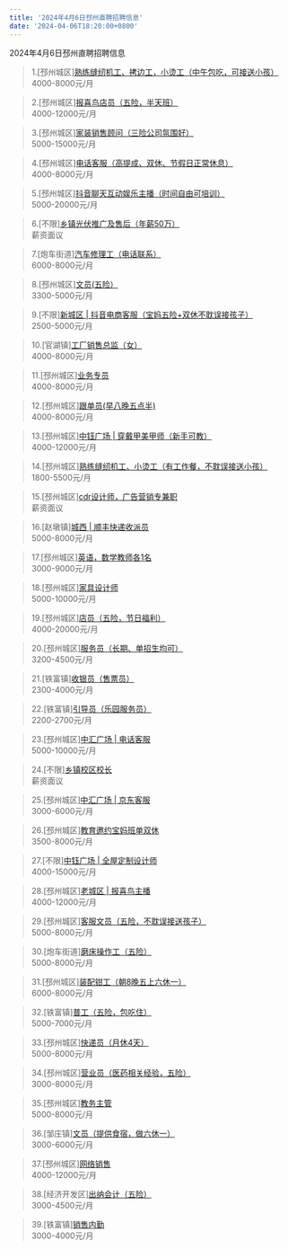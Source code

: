 ```yaml
---
title: '2024年4月6日邳州直聘招聘信息'
date: '2024-04-06T18:20:00+0800'
---
```

2024年4月6日邳州直聘招聘信息
<!--more-->
>1.[邳州城区][熟练缝纫机工、拷边工，小烫工（中午包吃，可接送小孩）](https://www.pizhouzhipin.com/job/33840)<br>
>4000-8000元/月

>2.[邳州城区][报喜鸟店员（五险，半天班）](https://www.pizhouzhipin.com/job/30910)<br>
>4000-12000元/月

>3.[邳州城区][家装销售顾问（三险公司氛围好）](https://www.pizhouzhipin.com/job/15739)<br>
>5000-15000元/月

>4.[邳州城区][电话客服（高提成、双休、节假日正常休息）](https://www.pizhouzhipin.com/job/31015)<br>
>4000-8000元/月

>5.[邳州城区][抖音聊天互动娱乐主播（时间自由可培训）](https://www.pizhouzhipin.com/job/26980)<br>
>5000-20000元/月

>6.[不限][乡镇光伏推广及售后（年薪50万）](https://www.pizhouzhipin.com/job/28507)<br>
>薪资面议

>7.[炮车街道][汽车修理工（电话联系）](https://www.pizhouzhipin.com/job/23118)<br>
>6000-8000元/月

>8.[邳州城区][文员(五险）](https://www.pizhouzhipin.com/job/20793)<br>
>3300-5000元/月

>9.[不限][新城区 | 抖音电商客服（宝妈五险+双休不耽误接孩子）](https://www.pizhouzhipin.com/job/32347)<br>
>2500-5000元/月

>10.[官湖镇][工厂销售总监（女）](https://www.pizhouzhipin.com/job/20187)<br>
>4000-8000元/月

>11.[邳州城区][业务专员](https://www.pizhouzhipin.com/job/34320)<br>
>4000-8000元/月

>12.[邳州城区][跟单员(早八晚五点半)](https://www.pizhouzhipin.com/job/34322)<br>
>4000-8000元/月

>13.[邳州城区][中钰广场 | 穿戴甲美甲师（新手可教）](https://www.pizhouzhipin.com/job/34351)<br>
>4000-12000元/月

>14.[邳州城区][熟练缝纫机工、小烫工（有工作餐，不耽误接送小孩）](https://www.pizhouzhipin.com/job/25945)<br>
>1800-5500元/月

>15.[邳州城区][cdr设计师，广告营销专兼职](https://www.pizhouzhipin.com/job/33332)<br>
>薪资面议

>16.[赵墩镇][城西 | 顺丰快递收派员](https://www.pizhouzhipin.com/job/34524)<br>
>5000-8000元/月

>17.[邳州城区][英语，数学教师各1名](https://www.pizhouzhipin.com/job/33143)<br>
>3000-9000元/月

>18.[邳州城区][家具设计师](https://www.pizhouzhipin.com/job/22894)<br>
>5000-10000元/月

>19.[邳州城区][店员（五险，节日福利）](https://www.pizhouzhipin.com/job/30380)<br>
>4000-20000元/月

>20.[邳州城区][服务员（长期、单招生均可）](https://www.pizhouzhipin.com/job/30324)<br>
>3200-4500元/月

>21.[铁富镇][收银员（售票员）](https://www.pizhouzhipin.com/job/24166)<br>
>2300-4000元/月

>22.[铁富镇][引导员（乐园服务员）](https://www.pizhouzhipin.com/job/24165)<br>
>2200-2700元/月

>23.[邳州城区][中汇广场 | 电话客服](https://www.pizhouzhipin.com/job/34344)<br>
>5000-10000元/月

>24.[不限][乡镇校区校长](https://www.pizhouzhipin.com/job/6114)<br>
>薪资面议

>25.[邳州城区][中汇广场 | 京东客服](https://www.pizhouzhipin.com/job/34468)<br>
>3000-6000元/月

>26.[邳州城区][教育邀约宝妈班单双休](https://www.pizhouzhipin.com/job/34520)<br>
>3500-8000元/月

>27.[不限][中钰广场 | 全屋定制设计师](https://www.pizhouzhipin.com/job/34343)<br>
>4000-15000元/月

>28.[邳州城区][老城区 | 报喜鸟主播](https://www.pizhouzhipin.com/job/34565)<br>
>4000-12000元/月

>29.[邳州城区][客服文员（五险，不耽误接送孩子）](https://www.pizhouzhipin.com/job/33380)<br>
>5000-8000元/月

>30.[炮车街道][磨床操作工（五险）](https://www.pizhouzhipin.com/job/30068)<br>
>5000-8000元/月

>31.[邳州城区][装配钳工（朝8晚五上六休一）](https://www.pizhouzhipin.com/job/8372)<br>
>6000-8000元/月

>32.[铁富镇][普工（五险，包吃住）](https://www.pizhouzhipin.com/job/15371)<br>
>5000-7000元/月

>33.[邳州城区][快递员（月休4天）](https://www.pizhouzhipin.com/job/32762)<br>
>5000-8000元/月

>34.[邳州城区][营业员（医药相关经验，五险）](https://www.pizhouzhipin.com/job/8040)<br>
>3000-8000元/月

>35.[邳州城区][教务主管](https://www.pizhouzhipin.com/job/31004)<br>
>5000-8000元/月

>36.[邹庄镇][文员（提供食宿，做六休一）](https://www.pizhouzhipin.com/job/34484)<br>
>3000-6000元/月

>37.[邳州城区][网络销售](https://www.pizhouzhipin.com/job/32650)<br>
>4000-12000元/月

>38.[经济开发区][出纳会计（五险）](https://www.pizhouzhipin.com/job/25693)<br>
>3000-4500元/月

>39.[铁富镇][销售内勤](https://www.pizhouzhipin.com/job/30277)<br>
>3000-4000元/月

